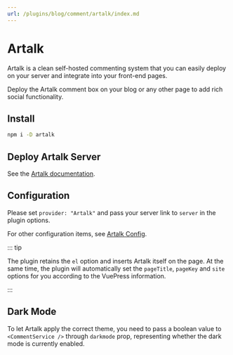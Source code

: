 ```yaml
---
url: /plugins/blog/comment/artalk/index.md
---
```

# Artalk

Artalk is a clean self-hosted commenting system that you can easily deploy on your server and integrate into your front-end pages.

Deploy the Artalk comment box on your blog or any other page to add rich social functionality.

## Install

```bash
npm i -D artalk
```

## Deploy Artalk Server

See the [Artalk documentation](https://artalk.js.org/guide/deploy.html).

## Configuration

Please set `provider: "Artalk"` and pass your server link to `server` in the plugin options.

For other configuration items, see [Artalk Config](./config.md).

::: tip

The plugin retains the `el` option and inserts Artalk itself on the page. At the same time, the plugin will automatically set the `pageTitle`, `pageKey` and `site` options for you according to the VuePress information.

:::

## Dark Mode

To let Artalk apply the correct theme, you need to pass a boolean value to `<CommentService />` through `darkmode` prop, representing whether the dark mode is currently enabled.
